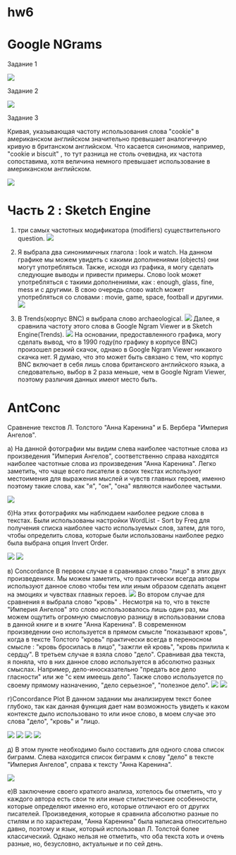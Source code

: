 # hw6

# Google NGrams

Задание 1

![](https://raw.githubusercontent.com/anastasiagrechenko/hw6/master/цг.png)

Задание 2

![](https://raw.githubusercontent.com/anastasiagrechenko/hw6/master/цг2.png)

Задание 3

Кривая, указывающая частоту использования слова "cookie" в американском английском значительно превышает аналогичную кривую в британском английском. Что касается синонимов, например, "cookie и biscuit" , то тут  разница не столь очевидна, их частота сопоставима, хотя величина немного превышает использование в американском английском.

![](https://raw.githubusercontent.com/anastasiagrechenko/hw6/master/цг3.png)
 
# Часть 2 : Sketch Engine

1. три самых частотных модификатора (modifiers) существительного question. 
![](https://raw.githubusercontent.com/anastasiagrechenko/hw6/master/цг%20(1).png)

2. Я выбрала два синонимичных глагола : look и watch. На данном графике мы можем увидеть с какими дополнениями (objects) они могут употребляться. Также, исходя из графика, я могу сделать следующие выводы и привести примеры. Слово look может употребляться с такими дополнениями, как :  enough, glass, fine, mess  и с другими. В свою очередь слово watch может употребляться со словами : movie, game, space, football и  другими. 
![](https://raw.githubusercontent.com/anastasiagrechenko/hw6/master/цг%20(2).png)

3. В Trends(корпус BNC) я выбрала слово archaeological.
![](https://raw.githubusercontent.com/anastasiagrechenko/hw6/master/цг%20(3).png)
Далее, я сравнила частоту этого слова в Google Ngram Viewer и в Sketch Engine(Trends).
![](https://raw.githubusercontent.com/anastasiagrechenko/hw6/master/цг%20(33).png) 
На основании, предоставленного графика, могу сделать вывод, что в 1990 году(по графику в корпусе BNC) произошел резкий скачок, однако в Google Ngram Viewer никакого скачка нет. Я думаю, что это может быть связано с тем, что корпус BNC включает в себя лишь слова британского английского языка, а следовательно, выбор в 2 раза меньше, чем в Google Ngram Viewer,  поэтому различия данных имеют место быть.

# AntConc

Сравнение текстов Л. Толстого "Анна Каренина" и Б. Вербера "Империя Ангелов".

а) На данной фотографии мы видим слева наиболее частотные слова из произведения "Империя Ангелов", соответственно справа находятся наиболее частотные слова из произведения "Анна Каренина". Легко заметить, что чаще всего писатели в своих текстах используют местоимения для выражения мыслей и чувств главных героев, именно поэтому такие слова, как "я", "он", "она" являются наиболее частыми.

![](https://raw.githubusercontent.com/anastasiagrechenko/hw6/master/цг%204.png)

б)На этих фотографиях мы наблюдаем наиболее редкие слова в текстах. Были использованы настройки WordList - Sort by Freq для получения списка наиболее часто используемых слов, затем, для того, чтобы определить слова, которые были использованы наиболее редко была выбрана опция Invert Order. 

![](https://raw.githubusercontent.com/anastasiagrechenko/hw6/master/цг%205.png)
![](https://raw.githubusercontent.com/anastasiagrechenko/hw6/master/цг%205(2).png)

в) Concordance
В первом случае я сравниваю слово "лицо" в этих двух произведениях. Мы можем заметить, что практически всегда авторы используют данное слово чтобы тем или иным образом сделать акцент на эмоциях и чувствах главных героев.
![](https://raw.githubusercontent.com/anastasiagrechenko/hw6/master/цг6.png)
Во втором случае для сравнения я выбрала слово "кровь" . Несмотря на то, что в тексте "Империя Ангелов" это слово использовалось лишь один раз, мы можем ощутить огромную смысловую разницу в использовании слова в данной книге и в книге "Анна Каренина". В современном произведении оно используется в прямом смысле "показывают кровь", когда в тексте Толстого  "кровь" практически всегда в переносном смысле : "кровь бросилась в лицо", "зажгли ей кровь", "кровь прилила к сердцу".
В третьем случае я взяла слово "дело". Сравнивая два текста, я поняла, что в них данное слово используется в абсолютно разных смыслах. Например, дело-иносказательно "предать все дело гласности" или же "с кем имеешь дело". Также слово используется по своему прямому назначению, "дело серьезное", "полезное дело".
![](https://raw.githubusercontent.com/anastasiagrechenko/hw6/master/цг7.png)
![](https://raw.githubusercontent.com/anastasiagrechenko/hw6/master/цг8.png)

г)Concordance Plot
В данном задании мы анализируем текст более глубоко, так как данная функция дает нам возможность увидеть к каком контексте дыло использовано то или иное слово, в моем случае это слова "дело", "кровь" и "лицо.

![](https://raw.githubusercontent.com/anastasiagrechenko/hw6/master/цг9.png)
![](https://raw.githubusercontent.com/anastasiagrechenko/hw6/master/цг10.png)
![](https://raw.githubusercontent.com/anastasiagrechenko/hw6/master/цг11.png)
![](https://raw.githubusercontent.com/anastasiagrechenko/hw6/master/цг12.png)

д) В этом пункте необходимо было составить для одного слова список биграмм.
Слева находится список биграмм к слову "дело" в тексте "Империя Ангелов", справа к тексту "Анна Каренина".

![](https://raw.githubusercontent.com/anastasiagrechenko/hw6/master/цг15.png)

е)В заключение своего краткого анализа, хотелось бы отметить, что у каждого автора есть свои те или иные стилистические особенности, которые определяют именно его, которые отличают его от других писателей. Произведения, которые я сравнила абсолютно разные по стилям и по характерам, "Анна Каренина" была написана относительно давно, поэтому и язык, который использовал Л. Толстой более классический. Однако нельзя не отметить, что оба текста хоть и очень разные, но, безусловно, актуальные и по сей день.




